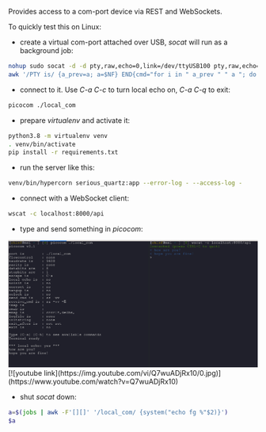 Provides access to a com-port device via REST and WebSockets.

To quickly test this on Linux:

- create a virtual com-port attached over USB, *socat* will run as a background job:

```bash
nohup sudo socat -d -d pty,raw,echo=0,link=/dev/ttyUSB100 pty,raw,echo=0,link=./local_com &
awk '/PTY is/ {a_prev=a; a=$NF} END{cmd="for i in " a_prev " " a "; do sudo chmod +777 $i; done"; system(cmd)}' nohup.out
```

- connect to it. Use *C-a C-c* to turn local echo on, *C-a C-q* to exit:

```bash
picocom ./local_com
```

- prepare *virtualenv* and activate it:

```bash
python3.8 -m virtualenv venv
. venv/bin/activate
pip install -r requirements.txt
```

- run the server like this:

```bash
venv/bin/hypercorn serious_quartz:app --error-log - --access-log -
```

- connect with a WebSocket client:

```bash
wscat -c localhost:8000/api
```

- type and send something in *picocom*:

<div float="left">
    <img src="assets/picocom.png" />
</div>
[![youtube link](https://img.youtube.com/vi/Q7wuADjRx10/0.jpg)](https://www.youtube.com/watch?v=Q7wuADjRx10)


- shut *socat* down:

```bash
a=$(jobs | awk -F'[][]' '/local_com/ {system("echo fg %"$2)}')
$a
```
